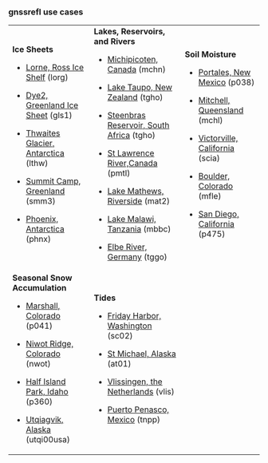
### gnssrefl use cases 


<table>
<TR>
<TD>
<B>Ice Sheets</B>

* [Lorne, Ross Ice Shelf](../use_cases/use_lorg.md) (lorg)

* [Dye2, Greenland Ice Sheet](../use_cases/use_gls1.md) (gls1)

* [Thwaites Glacier, Antarctica](../use_cases/use_lthw.md) (lthw)

* [Summit Camp, Greenland](../use_cases/use_smm3.md) (smm3)

* [Phoenix, Antarctica](../use_cases/use_phnx.md) (phnx)
</TD>
<td>
<B>Lakes, Reservoirs, and Rivers</B>

* [Michipicoten, Canada](../use_cases/use_mchn.md) (mchn)

* [Lake Taupo, New Zealand](../use_cases/use_tgho.md) (tgho)

* [Steenbras Reservoir, South Africa](../use_cases/use_sbas.md) (tgho)

* [St Lawrence River,Canada](../use_cases/use_pmtl.md) (pmtl)

* [Lake Mathews, Riverside](../use_cases/use_mat2.md) (mat2)

* [Lake Malawi, Tanzania](../use_cases/use_mbbc.md) (mbbc)

* [Elbe River, Germany](../use_cases/use_tggo.md) (tggo)

</TD>
<TD>
<B>Soil Moisture </B>

* [Portales, New Mexico](../use_cases/use_p038.md) (p038)

* [Mitchell, Queensland](../use_cases/use_mchl.md) (mchl)

* [Victorville, California](../use_cases/use_scia.md) (scia)

* [Boulder, Colorado](../use_cases/use_mfle.md) (mfle)

* [San Diego, California](../use_cases/use_p475.md) (p475)

</TD>
</TR>

<TR>

<TD>
<B>Seasonal Snow Accumulation</B>

* [Marshall, Colorado](../use_cases/use_p041.md) (p041)

* [Niwot Ridge, Colorado](../use_cases/use_nwot.md) (nwot)

* [Half Island Park, Idaho](../use_cases/use_p360.md) (p360)

* [Utqiagvik, Alaska](../use_cases/use_utqi.md) (utqi00usa)

</TD>
<TD>
<B>Tides</B>

* [Friday Harbor, Washington](../use_cases/use_sc02.md) (sc02) 

* [St Michael, Alaska](../use_cases/use_at01.md) (at01)

* [Vlissingen, the Netherlands](../use_cases/use_vlis.md) (vlis)

* [Puerto Penasco, Mexico](../use_cases/use_tnpp.md) (tnpp)

</TD>
</TR>
</Table>



